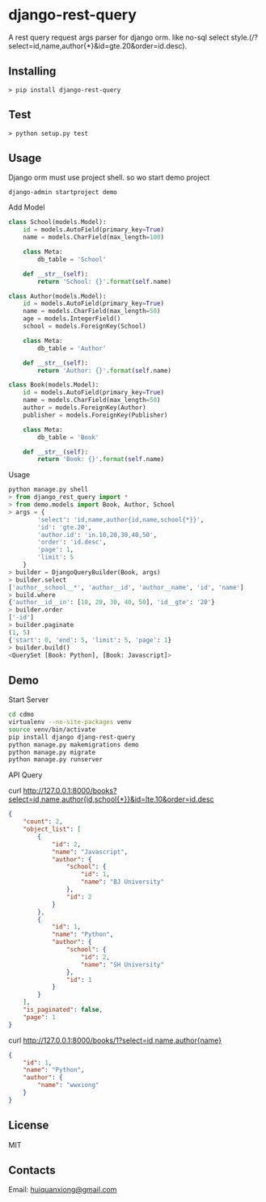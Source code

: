 # django-rest-query

A rest query request args parser for django orm. like no-sql select style.(/?select=id,name,author{*}&id=gte.20&order=id.desc).

## Installing

    > pip install django-rest-query

## Test

    > python setup.py test

## Usage

Django orm must use project shell. so wo start demo project

    django-admin startproject demo

Add Model

```python
class School(models.Model):
    id = models.AutoField(primary_key=True)
    name = models.CharField(max_length=100)

    class Meta:
        db_table = 'School'

    def __str__(self):
        return 'School: {}'.format(self.name)

class Author(models.Model):
    id = models.AutoField(primary_key=True)
    name = models.CharField(max_length=50)
    age = models.IntegerField()
    school = models.ForeignKey(School)

    class Meta:
        db_table = 'Author'

    def __str__(self):
        return 'Author: {}'.format(self.name)

class Book(models.Model):
    id = models.AutoField(primary_key=True)
    name = models.CharField(max_length=50)
    author = models.ForeignKey(Author)
    publisher = models.ForeignKey(Publisher)

    class Meta:
        db_table = 'Book'

    def __str__(self):
        return 'Book: {}'.format(self.name)
```

Usage

```python
python manage.py shell
> from django_rest_query import *
> from demo.models import Book, Author, School
> args = {
        'select': 'id,name,author{id,name,school{*}}',
        'id': 'gte.20',
        'author.id': 'in.10,20,30,40,50',
        'order': 'id.desc',
        'page': 1,
        'limit': 5
    }
> builder = DjangoQueryBuilder(Book, args)
> builder.select
['author__school__*', 'author__id', 'author__name', 'id', 'name']
> build.where
{'author__id__in': [10, 20, 30, 40, 50], 'id__gte': '20'}
> builder.order
['-id']
> builder.paginate
(1, 5)
{'start': 0, 'end': 5, 'limit': 5, 'page': 1}
> builder.build()
<QuerySet [Book: Python], [Book: Javascript]>
```

## Demo

Start Server

```bash
cd cdmo
virtualenv --no-site-packages venv
source venv/bin/activate
pip install django djang-rest-query
python manage.py makemigrations demo
python manage.py migrate
python manage.py runserver
```

API Query

curl http://127.0.0.1:8000/books?select=id,name,author{id,school{*}}&id=lte.10&order=id.desc

```json
{
    "count": 2,
    "object_list": [
        {
            "id": 2,
            "name": "Javascript",
            "author": {
                "school": {
                    "id": 1,
                    "name": "BJ University"
                },
                "id": 2
            }
        },
        {
            "id": 1,
            "name": "Python",
            "author": {
                "school": {
                    "id": 2,
                    "name": "SH University"
                },
                "id": 1
            }
        }
    ],
    "is_paginated": false,
    "page": 1
}
```

curl http://127.0.0.1:8000/books/1?select=id,name,author{name}

```json
{
    "id": 1,
    "name": "Python",
    "author": {
        "name": "wwxiong"
    }
}
```

## License

MIT

## Contacts

Email: huiquanxiong@gmail.com
